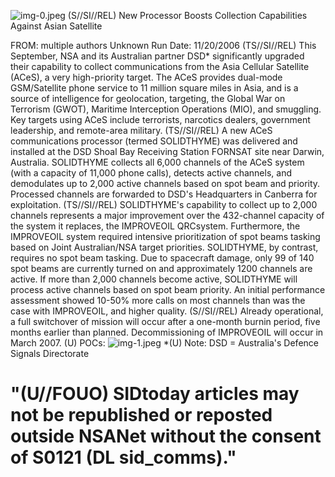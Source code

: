 ![img-0.jpeg](img-0.jpeg)
(S//SI//REL) New Processor Boosts Collection Capabilities Against Asian Satellite

FROM: multiple authors
Unknown
Run Date: 11/20/2006
(TS//SI//REL) This September, NSA and its Australian partner DSD* significantly upgraded their capability to collect communications from the Asia Cellular Satellite (ACeS), a very high-priority target. The ACeS provides dual-mode GSM/Satellite phone service to 11 million square miles in Asia, and is a source of intelligence for geolocation, targeting, the Global War on Terrorism (GWOT), Maritime Interception Operations (MIO), and smuggling. Key targets using ACeS include terrorists, narcotics dealers, government leadership, and remote-area military.
(TS//SI//REL) A new ACeS communications processor (termed SOLIDTHYME) was delivered and installed at the DSD Shoal Bay Receiving Station FORNSAT site near Darwin, Australia. SOLIDTHYME collects all 6,000 channels of the ACeS system (with a capacity of 11,000 phone calls), detects active channels, and demodulates up to 2,000 active channels based on spot beam and priority. Processed channels are forwarded to DSD's Headquarters in Canberra for exploitation.
(TS//SI//REL) SOLIDTHYME's capability to collect up to 2,000 channels represents a major improvement over the 432-channel capacity of the system it replaces, the IMPROVEOIL QRCsystem. Furthermore, the IMPROVEOIL system required intensive prioritization of spot beams tasking based on Joint Australian/NSA target priorities. SOLIDTHYME, by contrast, requires no spot beam tasking. Due to spacecraft damage, only 99 of 140 spot beams are currently turned on and approximately 1200 channels are active. If more than 2,000 channels become active, SOLIDTHYME will process active channels based on spot beam priority. An initial performance assessment showed 10-50\% more calls on most channels than was the case with IMPROVEOIL, and higher quality.
(S//SI//REL) Already operational, a full switchover of mission will occur after a one-month burnin period, five months earlier than planned. Decommissioning of IMPROVEOIL will occur in March 2007.
(U) POCs:
![img-1.jpeg](img-1.jpeg)
*(U) Note: DSD = Australia's Defence Signals Directorate

# "(U//FOUO) SIDtoday articles may not be republished or reposted outside NSANet without the consent of S0121 (DL sid_comms)."
